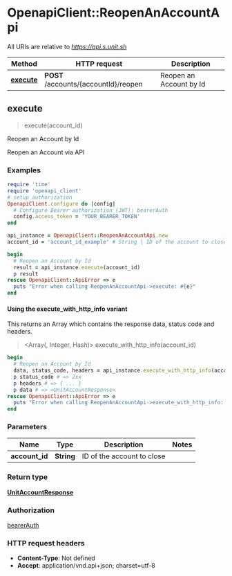 # OpenapiClient::ReopenAnAccountApi

All URIs are relative to *https://api.s.unit.sh*

| Method | HTTP request | Description |
| ------ | ------------ | ----------- |
| [**execute**](ReopenAnAccountApi.md#execute) | **POST** /accounts/{accountId}/reopen | Reopen an Account by Id |


## execute

> <UnitAccountResponse> execute(account_id)

Reopen an Account by Id

Reopen an Account via API 

### Examples

```ruby
require 'time'
require 'openapi_client'
# setup authorization
OpenapiClient.configure do |config|
  # Configure Bearer authorization (JWT): bearerAuth
  config.access_token = 'YOUR_BEARER_TOKEN'
end

api_instance = OpenapiClient::ReopenAnAccountApi.new
account_id = 'account_id_example' # String | ID of the account to close

begin
  # Reopen an Account by Id
  result = api_instance.execute(account_id)
  p result
rescue OpenapiClient::ApiError => e
  puts "Error when calling ReopenAnAccountApi->execute: #{e}"
end
```

#### Using the execute_with_http_info variant

This returns an Array which contains the response data, status code and headers.

> <Array(<UnitAccountResponse>, Integer, Hash)> execute_with_http_info(account_id)

```ruby
begin
  # Reopen an Account by Id
  data, status_code, headers = api_instance.execute_with_http_info(account_id)
  p status_code # => 2xx
  p headers # => { ... }
  p data # => <UnitAccountResponse>
rescue OpenapiClient::ApiError => e
  puts "Error when calling ReopenAnAccountApi->execute_with_http_info: #{e}"
end
```

### Parameters

| Name | Type | Description | Notes |
| ---- | ---- | ----------- | ----- |
| **account_id** | **String** | ID of the account to close |  |

### Return type

[**UnitAccountResponse**](UnitAccountResponse.md)

### Authorization

[bearerAuth](../README.md#bearerAuth)

### HTTP request headers

- **Content-Type**: Not defined
- **Accept**: application/vnd.api+json; charset=utf-8

